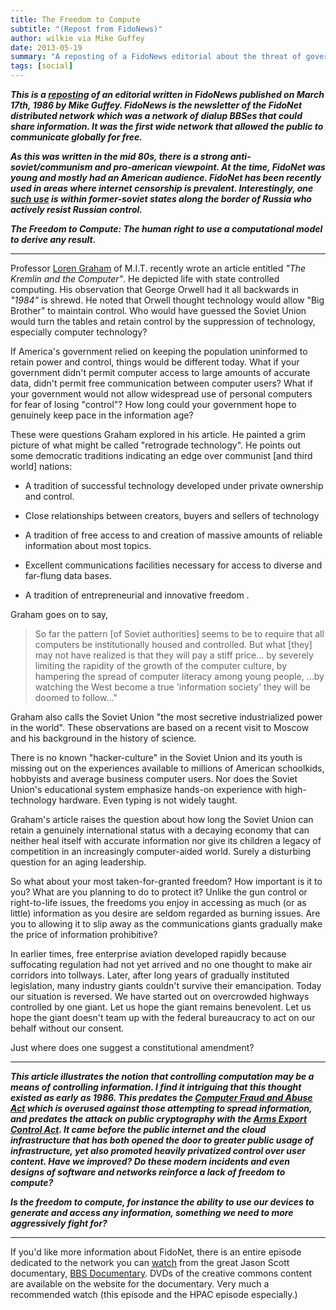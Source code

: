 ```yaml
---
title: The Freedom to Compute
subtitle: "(Repost from FidoNews)"
author: wilkie via Mike Guffey
date: 2013-05-19
summary: "A reposting of a FidoNews editorial about the threat of government control of computation."
tags: [social]
---
```


***This is a [reposting](http://www.wps.com/J/FidoNet/FidoNews/1986/FIDO311.NWS)
of an editorial written in FidoNews published on March
17th, 1986 by Mike Guffey. FidoNews is the newsletter of the FidoNet distributed network which
was a network of dialup BBSes that could share information. It was the first wide network that
allowed the public to communicate globally for free.***

***As this was written in the mid 80s, there is a strong anti-soviet/communism
and pro-american viewpoint. At the time, FidoNet was young and mostly had an
American audience. FidoNet has been recently used in areas where internet
censorship is prevalent. Interestingly, one
[such use](http://www.youtube.com/watch?v=5XFmXp0-KHA )
is within former-soviet
states along the border of Russia who actively resist Russian control.***

***The Freedom to Compute: The human right to use a computational model to derive
any result.***

-----------------------------------------------------------------

Professor [Loren  Graham](http://web.mit.edu/sts/people/graham.html)
of  M.I.T.  recently  wrote  an  article
entitled  *"The  Kremlin and the Computer"*.  He depicted life with
state controlled computing.  His observation that  George  Orwell
had  it  all backwards in *"1984"* is shrewd.  He noted that Orwell
thought technology would allow "Big Brother" to maintain control.
Who would have guessed the Soviet Union would turn the tables and
retain control  by  the  suppression  of  technology,  especially
computer technology?

If   America's   government  relied  on  keeping  the  population
uninformed to retain power and control, things would be different
today.  What if your government didn't permit computer access  to
large amounts of accurate data,  didn't permit free communication
between computer users?  What if your government would not  allow
widespread   use   of  personal  computers  for  fear  of  losing
"control"?  How long could your government hope to genuinely keep
pace in the information age?

These were questions Graham explored in his article.  He  painted
a  grim  picture of what might be called "retrograde technology".
He points out some democratic traditions indicating an edge  over
communist [and third world] nations:

* A  tradition  of  successful technology developed under private
ownership and control.

* Close relationships between creators,  buyers  and  sellers  of
technology

* A  tradition  of free access to and creation of massive amounts
of reliable information about most topics.

* Excellent communications facilities  necessary  for  access  to
diverse and far-flung data bases.

* A tradition of entrepreneurial and innovative freedom .

Graham   goes  on  to  say,

> So  far  the  pattern  [of  Soviet
> authorities] seems  to  be  to  require  that  all  computers  be
> institutionally  housed  and controlled.  But what [they] may not
> have realized is that they will pay a stiff price...  by severely
> limiting  the rapidity of the growth of the computer culture,  by
> hampering the spread of computer  literacy  among  young  people,
> ...by  watching the West become a true 'information society' they
> will be doomed to follow..."

Graham also calls the  Soviet  Union
"the  most  secretive  industrialized power in the world".  These
observations are based on  a  recent  visit  to  Moscow  and  his
background in the history of science.

There  is  no  known "hacker-culture" in the Soviet Union and its
youth is missing out on the experiences available to millions  of
American  schoolkids,  hobbyists  and  average  business computer
users.  Nor does the Soviet Union's educational system  emphasize
hands-on  experience  with high-technology hardware.  Even typing
is not widely taught.

Graham's article raises the question about how  long  the  Soviet
Union can retain a genuinely international status with a decaying
economy  that  can  neither heal itself with accurate information
nor give its children a legacy of competition in an  increasingly
computer-aided  world.  Surely a disturbing question for an aging
leadership.

So what about your most taken-for-granted freedom?  How important
is it to you?  What are you planning to do to protect it?  Unlike
the gun control or right-to-life issues,  the freedoms you  enjoy
in accessing as much (or as little) information as you desire are
seldom  regarded  as  burning  issues.  Are you to allowing it to
slip away as the communications giants gradually make  the  price
of information prohibitive?

In  earlier  times,  free  enterprise  aviation developed rapidly
because suffocating regulation had not yet  arrived  and  no  one
thought  to make air corridors into tollways.  Later,  after long
years of gradually instituted legislation,  many industry  giants
couldn't  survive  their  emancipation.  Today  our  situation is
reversed.  We have started out on overcrowded highways controlled
by one giant.  Let us hope the giant remains benevolent.  Let  us
hope  the  giant  doesn't team up with the federal bureaucracy to
act on our behalf without our consent.

Just where does one suggest a constitutional amendment?

-----------------------------------------------------------------

***This article illustrates the notion that controlling computation
may be a means of controlling information. I find it intriguing
that this thought existed as early as 1986. This predates the
[Computer Fraud and Abuse Act](http://en.wikipedia.org/wiki/Computer_fraud_and_abuse_act)
which is overused against those attempting to spread information, and predates the attack on public
cryptography with the [Arms Export Control Act](http://www.usnews.com/usnews/news/articles/950403/archive_010975.htm).
It came before the public internet and the cloud infrastructure that has both opened
the door to greater public usage of infrastructure, yet also promoted heavily
privatized control over user content. Have we improved? Do these modern incidents
and even designs of software and networks reinforce a lack of freedom
to compute?***

***Is the freedom to compute, for instance the ability to use our devices
to generate and access any information, something we need to more aggressively
fight for?***

-----------------------------------------------------------------

If you'd like more information about FidoNet, there is an entire episode
dedicated to the network you can [watch](https://www.youtube.com/watch?v=QlXNXdf6Xh0)
from the great Jason Scott documentary, [BBS Documentary](http://www.bbsdocumentary.com/).
DVDs of the creative commons content are available on the website for the documentary.
Very much a recommended watch (this episode and the HPAC episode especially.)
